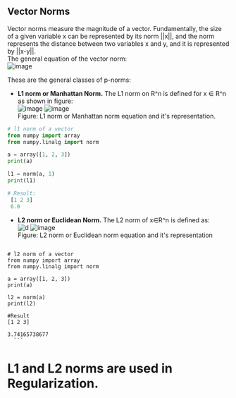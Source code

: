 ## Vector Norms
Vector norms measure the magnitude of a vector. Fundamentally, the size of a given variable x can be represented by its norm ||x||, and the norm represents the distance between two variables x and y, and it is represented by ||x-y||.\
The general equation of the vector norm: \
![image](https://user-images.githubusercontent.com/58425689/106708804-94b56c80-661b-11eb-9144-adf070a7d549.png)

These are the general classes of p-norms:

   - **L1 norm or Manhattan Norm.**
   The L1 norm on R^n is defined for x ∈ R^n as shown in figure: \
	![image](https://user-images.githubusercontent.com/58425689/106709005-ef4ec880-661b-11eb-9f3e-690fca1f0d08.png)         ![image](https://user-images.githubusercontent.com/58425689/106709014-f37ae600-661b-11eb-88dd-02e6fc593ccc.png) \
				Figure: L1 norm or Manhattan norm equation and it's representation.
   ```python
   # l1 norm of a vector
   from numpy import array
   from numpy.linalg import norm
   
   a = array([1, 2, 3])
   print(a)
   
   l1 = norm(a, 1)
   print(l1)
   
   # Result: 
	[1 2 3]
	6.0
   ```

   - **L2 norm or Euclidean Norm.**
     The L2 norm of x∈R^n is defined as: \
   	![d](https://user-images.githubusercontent.com/58425689/107531157-aa5eff00-6be4-11eb-8a90-adae72919a00.png) ![image](https://user-images.githubusercontent.com/58425689/106709210-46549d80-661c-11eb-9ae4-75fe917bb511.png) \
  			 Figure: L2 norm or Euclidean norm equation and it's representation
     
     ```python 
	# l2 norm of a vector
	from numpy import array
	from numpy.linalg import norm
	
	a = array([1, 2, 3])
	print(a)
	
	l2 = norm(a)
	print(l2)
	
	#Result
	[1 2 3]
	
	3.74165738677
      ```

# L1 and L2 norms are used in Regularization.

